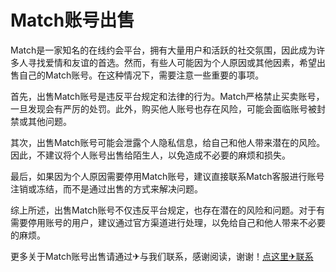 # Match账号出售

Match是一家知名的在线约会平台，拥有大量用户和活跃的社交氛围，因此成为许多人寻找爱情和友谊的首选。然而，有些人可能因为个人原因或其他因素，希望出售自己的Match账号。在这种情况下，需要注意一些重要的事项。

首先，出售Match账号是违反平台规定和法律的行为。Match严格禁止买卖账号，一旦发现会有严厉的处罚。此外，购买他人账号也存在风险，可能会面临账号被封禁或其他问题。

其次，出售Match账号可能会泄露个人隐私信息，给自己和他人带来潜在的风险。因此，不建议将个人账号出售给陌生人，以免造成不必要的麻烦和损失。

最后，如果因为个人原因需要停用Match账号，建议直接联系Match客服进行账号注销或冻结，而不是通过出售的方式来解决问题。

综上所述，出售Match账号不仅违反平台规定，也存在潜在的风险和问题。对于有需要停用账号的用户，建议通过官方渠道进行处理，以免给自己和他人带来不必要的麻烦。

更多关于Match账号出售请通过✈与我们联系，感谢阅读，谢谢！[点这里✈联系](https://www.k02.cc)